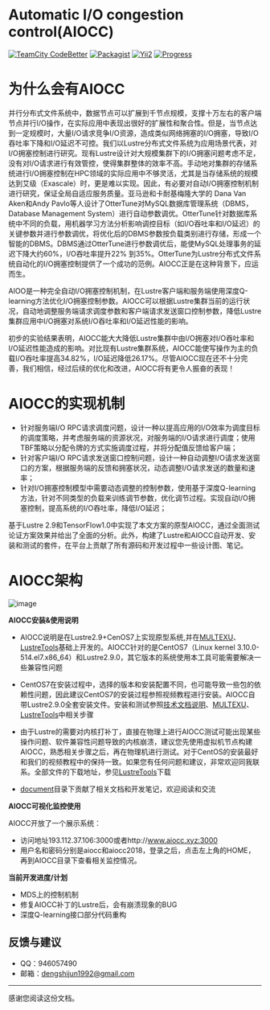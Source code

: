 Automatic I/O congestion control(AIOCC)
=========================
[![TeamCity CodeBetter](https://img.shields.io/teamcity/codebetter/bt428.svg?maxAge=2592000)]()
[![Packagist](https://img.shields.io/packagist/v/symfony/symfony.svg?maxAge=2592000)]()
[![Yii2](https://img.shields.io/badge/Powered_by-multexu_Framework-green.svg?style=flat)]()
[![Progress](http://progressed.io/bar/80?title=completed)]()




# 为什么会有AIOCC
并行分布式文件系统中，数据节点可以扩展到千节点规模，支撑十万左右的客户端节点并行I/O操作，在实际应用中表现出很好的扩展性和聚合性。但是，当节点达到一定规模时，大量I/O请求竞争I/O资源，造成类似网络拥塞的I/O拥塞，导致I/O吞吐率下降和I/O延迟不可控。我们以Lustre分布式文件系统为应用场景代表，对I/O拥塞控制进行研究。现有Lustre设计对大规模集群下的I/O拥塞问题考虑不足，没有对I/O请求进行有效管控，使得集群整体的效率不高。手动地对集群的存储系统进行I/O拥塞控制在HPC领域的实际应用中不够灵活，尤其是当存储系统的规模达到艾级（Exascale）时，更是难以实现。因此，有必要对自动I/O拥塞控制机制进行研究，保证全局自适应服务质量。亚马逊和卡耐基梅隆大学的 Dana Van Aken和Andy Pavlo等人设计了OtterTune对MySQL数据库管理系统（DBMS， Database Management System）进行自动参数调优。OtterTune针对数据库系统中不同的负载，用机器学习方法分析影响调控目标（如I/O吞吐率和I/O延迟）的关键参数并进行参数调优，将优化后的DBMS参数按负载类别进行存储，形成一个智能的DBMS。DBMS通过OtterTune进行参数调优后，能使MySQL处理事务的延迟下降大约60%，I/O吞吐率提升22% 到35%。OtterTune为Lustre分布式文件系统自动化的I/O拥塞控制提供了一个成功的范例。AIOCC正是在这种背景下，应运而生。

AIOO是一种完全自动I/O拥塞控制机制，在Lustre客户端和服务端使用深度Q-learning方法优化I/O拥塞控制参数。AIOCC可以根据Lustre集群当前的运行状况，自动地调整服务端请求调度参数和客户端请求发送窗口控制参数，降低Lustre集群应用中I/O拥塞对系统I/O吞吐率和I/O延迟性能的影响。

初步的实验结果表明，AIOCC能大大降低Lustre集群中由I/O拥塞对I/O吞吐率和I/O延迟性能造成的影响。对比现有Lustre集群系统，AIOCC能使写操作为主的负载I/O吞吐率提高34.82%，I/O延迟降低26.17%。尽管AIOCC现在还不十分完善，我们相信，经过后续的优化和改进，AIOCC将有更令人振奋的表现！


# AIOCC的实现机制

- 针对服务端I/O RPC请求调度问题，设计一种以提高应用的I/O效率为调度目标的调度策略，并考虑服务端的资源状况，对服务端的I/O请求进行调度；使用TBF策略以分配令牌的方式实施调度过程，并将分配值反馈给客户端；
- 针对客户端I/O RPC请求发送窗口控制问题，设计一种自动调整I/O请求发送窗口的方案，根据服务端的反馈和拥塞状况，动态调整I/O请求发送的数量和速率；
- 针对I/O拥塞控制模型中需要动态调整的控制参数，使用基于深度Q-learning方法，针对不同类型的负载来训练调节参数，优化调节过程。实现自动I/O拥塞控制，提高系统的I/O吞吐率，降低I/O延迟；

基于Lustre 2.9和TensorFlow1.0中实现了本文方案的原型AIOCC，通过全面测试论证方案效果并给出了全面的分析。此外，构建了Lustre和AIOCC自动开发、安装和测试的套件，在平台上贡献了所有源码和开发过程中一些设计图、笔记。

# AIOCC架构

![image](https://github.com/ShijunDeng/aiocc/blob/master/source/image/architecture_aiocc.png)

**AIOCC安装&使用说明**

- AIOCC说明是在Lustre2.9+CenOS7上实现原型系统,并在[MULTEXU](https://github.com/ShijunDeng/multexu)、[LustreTools](https://github.com/ShijunDeng/LustreTools)基础上开发的。AIOCC针对的是CentOS7（Linux kernel 3.10.0-514.el7.x86_64）和Lustre2.9.0，其它版本的系统使用本工具可能需要解决一些兼容性问题
- CentOS7在安装过程中，选择的版本和安装配置不同，也可能导致一些包的依赖性问题，因此建议CentOS7的安装过程参照视频教程进行安装。AIOCC自带Lustre2.9.0全套安装文件。安装和测试参照[技术文档说明](https://github.com/ShijunDeng/aiocc/tree/master/document)、[MULTEXU](https://github.com/ShijunDeng/multexu)、[LustreTools](https://github.com/ShijunDeng/LustreTools)中相关步骤

- 由于Lustre的需要对内核打补丁，直接在物理上进行AIOCC测试可能出现某些操作问题、软件兼容性问题导致的内核崩溃，建议您先使用虚拟机节点构建AIOCC，熟悉相关步骤之后，再在物理机进行测试。对于CentOS的安装最好和我们的视频教程中的保持一致。如果您有任何问题和建议，非常欢迎同我联系。全部文件的下载地址，参见[LustreTools](http://pan.baidu.com/s/1gfDkj7P)下载
- [document](https://github.com/ShijunDeng/aiocc/tree/master/document)目录下贡献了相关文档和开发笔记，欢迎阅读和交流


**AIOCC可视化监控使用**

AIOCC开放了一个展示系统：

- 访问地址193.112.37.106:3000或者http://www.aiocc.xyz:3000
- 用户名和密码分别是aiocc和aiocc2018，登录之后，点击左上角的HOME，再到AIOCC目录下查看相关监控情况。


**当前开发进度/计划**

- MDS上的控制机制
- 修复AIOCC补丁的Lustre后，会有崩溃现象的BUG
- 深度Q-learning接口部分代码重构




## 反馈与建议
- QQ：946057490
- 邮箱：<dengshijun1992@gmail.com>

---------
感谢您阅读这份文档。